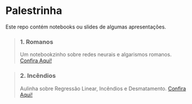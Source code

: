 # Palestrinha
Este repo contém notebooks ou slides de algumas apresentações.

> ### 1. Romanos
> Um notebookzinho sobre redes neurais e algarismos romanos.
> [Confira Aqui!](https://github.com/luxedo/palestrinha/blob/master/romanos/romanos.ipynb)

> ### 2. Incêndios
> Aulinha sobre Regressão Linear, Incêndios e Desmatamento.
> [Confira Aqui!](https://github.com/luxedo/palestrinha/blob/master/incendios/Inc%C3%AAndios%20e%20%C3%81rea%20desmatada%20na%20Amaz%C3%B4nia.ipynb)
